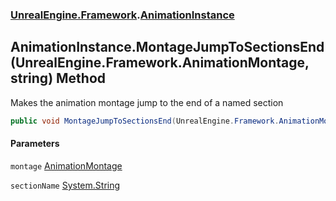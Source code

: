### [UnrealEngine.Framework](./UnrealEngine-Framework.md 'UnrealEngine.Framework').[AnimationInstance](./UnrealEngine-Framework-AnimationInstance.md 'UnrealEngine.Framework.AnimationInstance')
## AnimationInstance.MontageJumpToSectionsEnd(UnrealEngine.Framework.AnimationMontage, string) Method
Makes the animation montage jump to the end of a named section  
```csharp
public void MontageJumpToSectionsEnd(UnrealEngine.Framework.AnimationMontage montage, string sectionName);
```
#### Parameters
<a name='UnrealEngine-Framework-AnimationInstance-MontageJumpToSectionsEnd(UnrealEngine-Framework-AnimationMontage_string)-montage'></a>
`montage` [AnimationMontage](./UnrealEngine-Framework-AnimationMontage.md 'UnrealEngine.Framework.AnimationMontage')  
  
<a name='UnrealEngine-Framework-AnimationInstance-MontageJumpToSectionsEnd(UnrealEngine-Framework-AnimationMontage_string)-sectionName'></a>
`sectionName` [System.String](https://docs.microsoft.com/en-us/dotnet/api/System.String 'System.String')  
  

